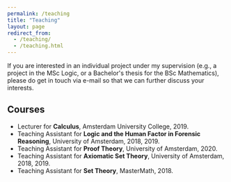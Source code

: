 ```yaml
---
permalink: /teaching
title: "Teaching"
layout: page
redirect_from: 
  - /teaching/
  - /teaching.html
---
```


If you are interested in an individual project under my supervision (e.g., a project in the MSc Logic, or a Bachelor's thesis for the BSc Mathematics), please do get in touch via e-mail so that we can further discuss your interests.

## Courses

- Lecturer for **Calculus**, Amsterdam University College, 2019.
- Teaching Assistant for **Logic and the Human Factor in Forensic Reasoning**, University of Amsterdam, 2018, 2019.
- Teaching Assistant for **Proof Theory**, University of Amsterdam, 2020.
- Teaching Assistant for **Axiomatic Set Theory**, University of Amsterdam, 2018, 2019.
- Teaching Assistant for **Set Theory**, MasterMath, 2018.